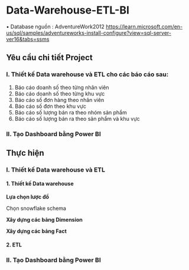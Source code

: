 # Data-Warehouse-ETL-BI

•	Database nguồn : AdventureWork2012
 https://learn.microsoft.com/en-us/sql/samples/adventureworks-install-configure?view=sql-server-ver16&tabs=ssms
## Yêu cầu chi tiết Project
### I.	Thiết kế Data warehouse và  ETL cho các báo cáo sau:
1.	Báo cáo doanh số theo từng nhân viên
2.	Báo cáo doanh số theo từng khu vực
3.	Báo cáo số đơn hàng theo nhân viên
4.	Báo cáo số đơn theo khu vực
5.	Báo cáo số lượng bán ra theo nhóm sản phẩm 
6.	Báo cáo số lượng bán ra theo sản phẩm và khu vực
### II.	Tạo Dashboard bằng Power BI
## Thực hiện
### I.	Thiết kế Data warehouse và  ETL
#### 1. Thiết kế Data warehouse
**Lựa chọn lược đồ**

Chọn snowflake schema

**Xây dựng các bảng Dimension**



**Xây dựng các bảng Fact**


#### 2. ETL
### II.	Tạo Dashboard bằng Power BI

